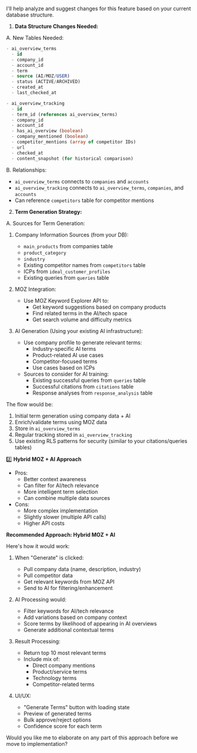 I'll help analyze and suggest changes for this feature based on your current database structure.

1. **Data Structure Changes Needed:**

A. New Tables Needed:
```sql
- ai_overview_terms
  - id
  - company_id
  - account_id
  - term
  - source (AI/MOZ/USER)
  - status (ACTIVE/ARCHIVED)
  - created_at
  - last_checked_at

- ai_overview_tracking
  - id
  - term_id (references ai_overview_terms)
  - company_id
  - account_id
  - has_ai_overview (boolean)
  - company_mentioned (boolean)
  - competitor_mentions (array of competitor IDs)
  - url
  - checked_at
  - content_snapshot (for historical comparison)
```

B. Relationships:
- `ai_overview_terms` connects to `companies` and `accounts`
- `ai_overview_tracking` connects to `ai_overview_terms`, `companies`, and `accounts`
- Can reference `competitors` table for competitor mentions

2. **Term Generation Strategy:**

A. Sources for Term Generation:
1. Company Information Sources (from your DB):
   - `main_products` from companies table
   - `product_category`
   - `industry`
   - Existing competitor names from `competitors` table
   - ICPs from `ideal_customer_profiles`
   - Existing queries from `queries` table

2. MOZ Integration:
   - Use MOZ Keyword Explorer API to:
     - Get keyword suggestions based on company products
     - Find related terms in the AI/tech space
     - Get search volume and difficulty metrics

3. AI Generation (Using your existing AI infrastructure):
   - Use company profile to generate relevant terms:
     - Industry-specific AI terms
     - Product-related AI use cases
     - Competitor-focused terms
     - Use cases based on ICPs
   - Sources to consider for AI training:
     - Existing successful queries from `queries` table
     - Successful citations from `citations` table
     - Response analyses from `response_analysis` table

The flow would be:
1. Initial term generation using company data + AI
2. Enrich/validate terms using MOZ data
3. Store in `ai_overview_terms`
4. Regular tracking stored in `ai_overview_tracking`
5. Use existing RLS patterns for security (similar to your citations/queries tables)


2️⃣ **Hybrid MOZ + AI Approach**
- Pros:
  - Better context awareness
  - Can filter for AI/tech relevance
  - More intelligent term selection
  - Can combine multiple data sources
- Cons:
  - More complex implementation
  - Slightly slower (multiple API calls)
  - Higher API costs

**Recommended Approach: Hybrid MOZ + AI**

Here's how it would work:
1. When "Generate" is clicked:
   - Pull company data (name, description, industry)
   - Pull competitor data
   - Get relevant keywords from MOZ API
   - Send to AI for filtering/enhancement

2. AI Processing would:
   - Filter keywords for AI/tech relevance
   - Add variations based on company context
   - Score terms by likelihood of appearing in AI overviews
   - Generate additional contextual terms

3. Result Processing:
   - Return top 10 most relevant terms
   - Include mix of:
     - Direct company mentions
     - Product/service terms
     - Technology terms
     - Competitor-related terms

4. UI/UX:
   - "Generate Terms" button with loading state
   - Preview of generated terms
   - Bulk approve/reject options
   - Confidence score for each term

Would you like me to elaborate on any part of this approach before we move to implementation?

